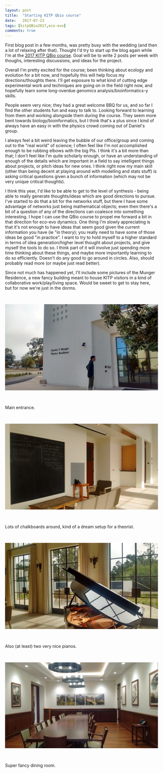```yaml
---
layout: post
title:  "Starting KITP Qbio course"
date:   2017-07-23
tags: [kitpQBio2017,eco-evo]
comments: true
---
```


First blog post in a few months, was pretty busy with the wedding (and then a lot of relaxing after that). Thought I'd try
to start up the blog again while I'm at the [2017 KITP QBio course](https://www.kitp.ucsb.edu/qbio/2017-course-description).
Goal will be to write 2 posts per week with thoughs, interesting discussions, and ideas for the project.

Overall I'm pretty excited for the course; been thinking about ecology and evolution for a bit now, and hopefully this will
help focus my directions/thoughts there. I'll get exposure to what kind of cutting edge experimental work and
techniques are going on in the field right now, and hopefully learn some long-overdue genomics analysis/bioinformatics-y
skills.

People seem very nice; they had a great welcome BBQ for us, and so far I find the other students fun and easy to talk to.
Looking forward to learning from them and working alongside them during the course. They seem more bent towards
biology/bioinformatics, but I think that's a plus since I kind of always have an easy in with the physics crowd coming
out of Daniel's group.

I always feel a bit weird leaving the bubble of our office/group and coming out to the "real world" of science; I often feel
like I'm not accomplished enough to be rubbing elbows with the big PIs. I think it's a bit more than that; I don't feel
like I'm quite scholarly enough, or have an understanding of enough of the details which are important in a field to
say intelligent things about projects, or pitch ideas for new ones. I think right now my main skill (other than being
decent at playing around with modelling and stats stuff) is asking critical questions given a bunch of information
(which may not be very unique critical thoughts).

I think this year, I'd like to be able to get to the level of synthesis - being able to really generate
thoughts/ideas which are good directions to pursue. I've started to do that a bit for the networks stuff, but there
I have some advantage of networks just being mathematical objects; even then there's a bit of a question of any of the
directions can coalesce into something interesting. I hope I can use the QBio course to propel me forward a bit
in that direction for eco-evo dynamics. One thing I'm slowly appreciating is that it's not enough to have ideas that
seem good given the current information you have (ie "in theory); you really need to have some of those ideas be good
"in practice". I want to try to hold myself to a higher standard in terms of idea generation/higher level thought about
projects, and give myself the tools to do so. I think part of it will involve just spending more time thinking about these
things, and maybe more importantly learning to do so efficiently. Doesn't do any good to go around in circles. Also, should
probably read more (or maybe just read better).

Since not much has happened yet, I'll include some pictures of the Munger Residence, a new fancy building meant to house
KITP visitors in a kind of collaborative work/play/living space. Would be sweet to get to stay here, but for now we're just
in the dorms.

<br>

![Entrance](/images/entrance.jpg)

<br>

Main entrance.

<br>

![Interior board](/images/interior_board.jpg)

<br>

Lots of chalkboards around, kind of a dream setup for a theorist.

<br>

![Piano and boards](/images/piano_and_boards.jpg)

<br>

Also (at least) two very nice pianos.

<br>

![Dining room](/images/dining_room.jpg)

<br>

Super fancy dining room.
